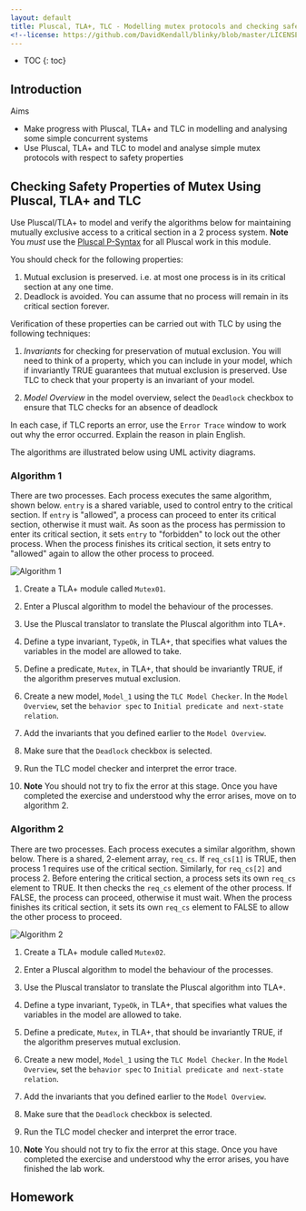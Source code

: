 ```yaml
---
layout: default
title: Pluscal, TLA+, TLC - Modelling mutex protocols and checking safety properties
<!--license: https://github.com/DavidKendall/blinky/blob/master/LICENSE-->
---
```

* TOC
{: toc}

## Introduction

Aims

* Make progress with Pluscal, TLA+ and TLC in modelling and analysing some simple concurrent systems
* Use Pluscal, TLA+ and TLC to model and analyse simple mutex protocols with respect to safety properties

## Checking Safety Properties of Mutex Using Pluscal, TLA+ and TLC

Use Pluscal/TLA+ to model and verify the algorithms below for maintaining
mutually exclusive access to a critical section in a 2 process system.
**Note** You *must* use the [Pluscal P-Syntax]({{site.baseurl}}{{site.raurl}}/p-manual.pdf)
for all Pluscal work in this module.

You should check for the following properties:
1. Mutual exclusion is preserved. i.e. at most one process is in its critical section at any one time.
1. Deadlock is avoided.
You can assume that no process will remain in its critical section forever.

Verification of these properties can be carried out with TLC by using the following techniques:

1. *Invariants* for checking for preservation of mutual exclusion. You will need to think of a property, which you can include in your model, which if invariantly TRUE guarantees that mutual exclusion is preserved. Use TLC to check that your property is an invariant of your model.

1. *Model Overview* in the model overview, select the `Deadlock` checkbox to ensure that TLC checks for an absence of deadlock

In each case, if TLC reports an error, use the `Error Trace` window to work out why the error occurred. Explain the reason
in plain English.

The algorithms are illustrated below using UML activity diagrams.

### Algorithm 1
There are two processes. Each process executes the same algorithm, shown below. 
`entry` is a shared variable, used to control entry to the critical section.
If `entry` is "allowed", a process can proceed to enter its critical section,
otherwise it must wait. As soon as the process has permission to enter its
critical section, it sets `entry` to "forbidden" to lock out the other process.
When the process finishes its critical section, it sets entry to "allowed"
again to allow the other process to proceed. 

![Algorithm 1]({{site.baseurl}}/assets/images/mutex01.png)

1. Create a TLA+ module called `Mutex01`. 

1. Enter a Pluscal algorithm to model the behaviour of the processes.

1. Use the Pluscal translator to translate the Pluscal algorithm into TLA+.

1. Define a type invariant, `TypeOk`, in TLA+, that specifies what values the 
   variables in the model are allowed to take.

1. Define a predicate, `Mutex`, in TLA+, that should be invariantly TRUE, if the
   algorithm preserves mutual exclusion.

1. Create a new model, `Model_1` using the `TLC Model Checker`. In the 
   `Model Overview`, set the `behavior spec` to 
   `Initial predicate and next-state relation`.

1. Add the invariants that you defined earlier to the `Model Overview`. 

1. Make sure that the `Deadlock` checkbox is selected.

1. Run the TLC model checker and interpret the error trace.

1. **Note** You should not try to fix the error at this stage. Once you have
   completed the exercise and understood why the error arises, move on to 
   algorithm 2.

### Algorithm 2
There are two processes. Each process executes a similar algorithm, shown
below. There is a shared, 2-element array, `req_cs`. If `req_cs[1]` is
TRUE, then process 1 requires use of the critical section. Similarly,
for `req_cs[2]` and process 2. Before entering the critical section,
a process sets its own `req_cs` element to TRUE. It then checks the
`req_cs` element of the other process. If FALSE, the process can proceed,
otherwise it must wait. When the process finishes its critical section,
it sets its own `req_cs` element to FALSE to allow the other process to 
proceed.

![Algorithm 2]({{site.baseurl}}/assets/images/mutex02.png)

1. Create a TLA+ module called `Mutex02`. 

1. Enter a Pluscal algorithm to model the behaviour of the processes.

1. Use the Pluscal translator to translate the Pluscal algorithm into TLA+.

1. Define a type invariant, `TypeOk`, in TLA+, that specifies what values the 
   variables in the model are allowed to take.

1. Define a predicate, `Mutex`, in TLA+, that should be invariantly TRUE, if the
   algorithm preserves mutual exclusion.

1. Create a new model, `Model_1` using the `TLC Model Checker`. In the 
   `Model Overview`, set the `behavior spec` to 
   `Initial predicate and next-state relation`.

1. Add the invariants that you defined earlier to the `Model Overview`. 

1. Make sure that the `Deadlock` checkbox is selected.

1. Run the TLC model checker and interpret the error trace.

1. **Note** You should not try to fix the error at this stage. Once you have
   completed the exercise and understood why the error arises, you have
   finished the lab work.


## Homework





